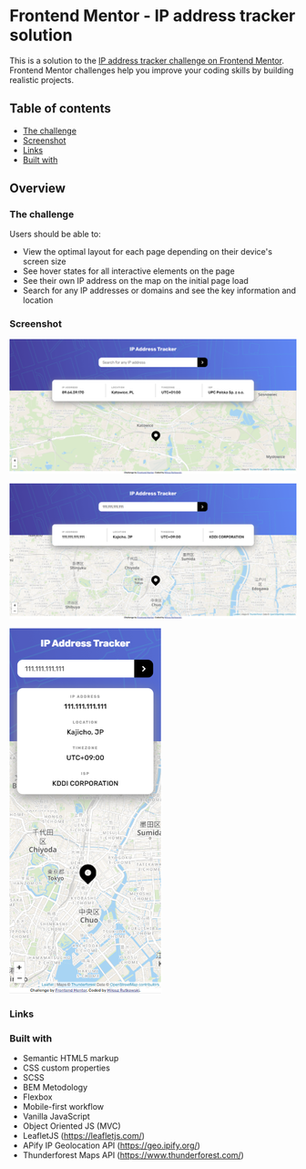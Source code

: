 # Frontend Mentor - IP address tracker solution

This is a solution to the [IP address tracker challenge on Frontend Mentor](https://www.frontendmentor.io/challenges/ip-address-tracker-I8-0yYAH0). Frontend Mentor challenges help you improve your coding skills by building realistic projects. 

## Table of contents
  - [The challenge](#the-challenge)
  - [Screenshot](#screenshot)
  - [Links](#links)
  - [Built with](#built-with)

## Overview

### The challenge

Users should be able to:

- View the optimal layout for each page depending on their device's screen size
- See hover states for all interactive elements on the page
- See their own IP address on the map on the initial page load
- Search for any IP addresses or domains and see the key information and location

### Screenshot
![](https://github.com/mRutkowski99/ip-adress-tracker/blob/8eea16a06f6bfd4e62882144e913eba792c24653/images/FireShot%20Capture%20008%20-%20Frontend%20Mentor%20-%20IP%20Address%20Tracker%20-%20127.0.0.1.png)

![](https://github.com/mRutkowski99/ip-adress-tracker/blob/8eea16a06f6bfd4e62882144e913eba792c24653/images/FireShot%20Capture%20009%20-%20Frontend%20Mentor%20-%20IP%20Address%20Tracker%20-%20127.0.0.1.png)

![](https://github.com/mRutkowski99/ip-adress-tracker/blob/8eea16a06f6bfd4e62882144e913eba792c24653/images/FireShot%20Capture%20010%20-%20Frontend%20Mentor%20-%20IP%20Address%20Tracker%20-%20127.0.0.1.png)

### Links

<!-- - Live Site URL: [Add live site URL here](https://your-live-site-url.com) -->

### Built with

- Semantic HTML5 markup
- CSS custom properties
- SCSS
- BEM Metodology
- Flexbox
- Mobile-first workflow
- Vanilla JavaScript
- Object Oriented JS (MVC)
- LeafletJS (https://leafletjs.com/)
- APify IP Geolocation API (https://geo.ipify.org/)
- Thunderforest Maps API (https://www.thunderforest.com/)

